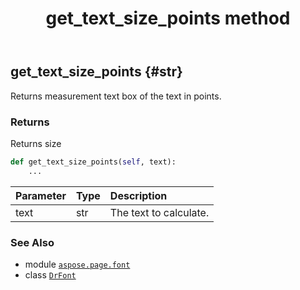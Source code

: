 ﻿---
title: get_text_size_points method
second_title: Aspose.Page for Python via .NET API References
description: 
type: docs
weight: 40
url: /python-net/aspose.page.font/drfont/get_text_size_points/
is_root: false
---

## get_text_size_points {#str}

Returns measurement text box of the text in points.


### Returns 


Returns size


```python
def get_text_size_points(self, text):
    ...
```


| Parameter | Type | Description |
| :- | :- | :- |
| text | str | The text to calculate. |



### See Also
* module [`aspose.page.font`](../../)
* class [`DrFont`](/page/python-net/aspose.page.font/drfont)
